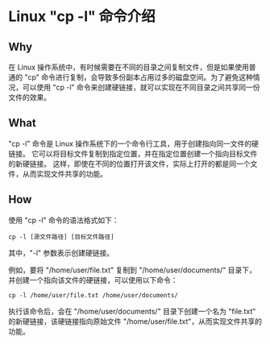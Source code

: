 # Linux "cp -l" 命令介绍

## Why

在 Linux 操作系统中，有时候需要在不同的目录之间复制文件，但是如果使用普通的 "cp" 命令进行复制，会导致多份副本占用过多的磁盘空间。为了避免这种情况，可以使用 "cp -l" 命令来创建硬链接，就可以实现在不同目录之间共享同一份文件的效果。

## What

"cp -l" 命令是 Linux 操作系统下的一个命令行工具，用于创建指向同一文件的硬链接。
它可以将目标文件复制到指定位置，并在指定位置创建一个指向目标文件的新硬链接。
这样，即使在不同的位置打开该文件，实际上打开的都是同一个文件，从而实现文件共享的功能。

## How

使用 "cp -l" 命令的语法格式如下：

```
cp -l [源文件路径] [目标文件路径]

```

其中，"-l" 参数表示创建硬链接。

例如，要将 "/home/user/file.txt" 复制到 "/home/user/documents/" 目录下，并创建一个指向该文件的硬链接，可以使用以下命令：

```
cp -l /home/user/file.txt /home/user/documents/

```

执行该命令后，会在 "/home/user/documents/" 目录下创建一个名为 "file.txt" 的新硬链接，该硬链接指向原始文件 "/home/user/file.txt"，从而实现文件共享的功能。